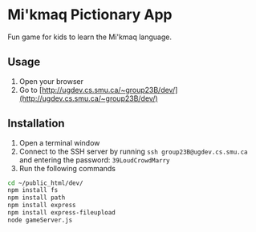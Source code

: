 # Mi'kmaq Pictionary App

Fun game for kids to learn the Mi'kmaq language.

## Usage

1. Open your browser
2. Go to [http://ugdev.cs.smu.ca/~group23B/dev/](http://ugdev.cs.smu.ca/~group23B/dev/)

## Installation

1. Open a terminal window
2. Connect to the SSH server by running `ssh group23B@ugdev.cs.smu.ca` and entering the password: `39LoudCrowdMarry`
3. Run the following commands

```sh
cd ~/public_html/dev/
npm install fs
npm install path
npm install express
npm install express-fileupload
node gameServer.js
```

